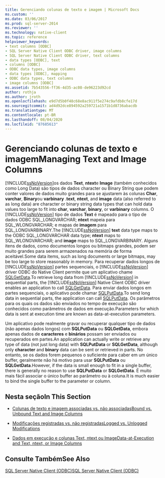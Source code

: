 ```yaml
---
title: Gerenciando colunas de texto e imagem | Microsoft Docs
ms.custom: ''
ms.date: 03/06/2017
ms.prod: sql-server-2014
ms.reviewer: ''
ms.technology: native-client
ms.topic: reference
helpviewer_keywords:
- text columns [ODBC]
- SQL Server Native Client ODBC driver, image columns
- SQL Server Native Client ODBC driver, text columns
- data types [ODBC], text
- columns [ODBC]
- ODBC data types, image columns
- data types [ODBC], mapping
- ODBC data types, text columns
- image columns [ODBC]
ms.assetid: 7b543556-ff36-4d35-ac08-de96223d92cd
author: rothja
ms.author: jroth
ms.openlocfilehash: e9d7d5b0f48c68e8ac911f5e274c9afdb8cfe17d
ms.sourcegitcommit: ad4d92dce894592a259721a1571b1d8736abacdb
ms.translationtype: MT
ms.contentlocale: pt-BR
ms.lasthandoff: 08/04/2020
ms.locfileid: "87685613"
---
```

# <a name="managing-text-and-image-columns"></a><span data-ttu-id="ce4f5-102">Gerenciando colunas de texto e imagem</span><span class="sxs-lookup"><span data-stu-id="ce4f5-102">Managing Text and Image Columns</span></span>
  [!INCLUDE[ssNoVersion](../../includes/ssnoversion-md.md)]<span data-ttu-id="ce4f5-103">os dados **Text**, **ntext**e **Image** (também conhecidos como Long Data) são tipos de dados character ou Binary String que podem conter valores de dados muito grandes para se ajustarem às colunas **Char**, **varchar**, **Binary**ou **varbinary** .</span><span class="sxs-lookup"><span data-stu-id="ce4f5-103">**text**, **ntext**, and **image** data (also referred to as long data) are character or binary string data types that can hold data values too large to fit into **char**, **varchar**, **binary**, or **varbinary** columns.</span></span> <span data-ttu-id="ce4f5-104">O [!INCLUDE[ssNoVersion](../../includes/ssnoversion-md.md)] tipo de dados **Text** é mapeado para o tipo de dados ODBC SQL_LONGVARCHAR; **ntext** mapeia para SQL_WLONGVARCHAR; e mapas de **imagem** para SQL_LONGVARBINARY.</span><span class="sxs-lookup"><span data-stu-id="ce4f5-104">The [!INCLUDE[ssNoVersion](../../includes/ssnoversion-md.md)] **text** data type maps to the ODBC SQL_LONGVARCHAR data type; **ntext** maps to SQL_WLONGVARCHAR; and **image** maps to SQL_LONGVARBINARY.</span></span> <span data-ttu-id="ce4f5-105">Alguns itens de dados, como documentos longos ou bitmaps grandes, podem ser muito grandes para serem armazenados na memória de forma aceitável.</span><span class="sxs-lookup"><span data-stu-id="ce4f5-105">Some data items, such as long documents or large bitmaps, may be too large to store reasonably in memory.</span></span> <span data-ttu-id="ce4f5-106">Para recuperar dados longos de [!INCLUDE[ssNoVersion](../../includes/ssnoversion-md.md)] partes sequenciais, o [!INCLUDE[ssNoVersion](../../includes/ssnoversion-md.md)] driver ODBC do Native Client permite que um aplicativo chame [SQLGetData](../native-client-odbc-api/sqlgetdata.md).</span><span class="sxs-lookup"><span data-stu-id="ce4f5-106">To retrieve long data from [!INCLUDE[ssNoVersion](../../includes/ssnoversion-md.md)] in sequential parts, the [!INCLUDE[ssNoVersion](../../includes/ssnoversion-md.md)] Native Client ODBC driver enables an application to call [SQLGetData](../native-client-odbc-api/sqlgetdata.md).</span></span> <span data-ttu-id="ce4f5-107">Para enviar dados longos em partes sequenciais, o aplicativo pode chamar [SQLPutData](../native-client-odbc-api/sqlputdata.md).</span><span class="sxs-lookup"><span data-stu-id="ce4f5-107">To send long data in sequential parts, the application can call [SQLPutData](../native-client-odbc-api/sqlputdata.md).</span></span> <span data-ttu-id="ce4f5-108">Os parâmetros para os quais os dados são enviados no tempo de execução são conhecidos como parâmetros de dados em execução.</span><span class="sxs-lookup"><span data-stu-id="ce4f5-108">Parameters for which data is sent at execution time are known as data-at-execution parameters.</span></span>  
  
 <span data-ttu-id="ce4f5-109">Um aplicativo pode realmente gravar ou recuperar qualquer tipo de dados (não apenas dados longos) com **SQLPutData** ou **SQLGetData**, embora apenas dados de **caracteres** e **binários** possam ser enviados ou recuperados em partes.</span><span class="sxs-lookup"><span data-stu-id="ce4f5-109">An application can actually write or retrieve any type of data (not just long data) with **SQLPutData** or **SQLGetData**, although only **character** and **binary** data can be sent or retrieved in parts.</span></span> <span data-ttu-id="ce4f5-110">No entanto, se os dados forem pequenos o suficiente para caber em um único buffer, geralmente não há motivo para usar **SQLPutData** ou **SQLGetData**.</span><span class="sxs-lookup"><span data-stu-id="ce4f5-110">However, if the data is small enough to fit in a single buffer, there is generally no reason to use **SQLPutData** or **SQLGetData**.</span></span> <span data-ttu-id="ce4f5-111">É muito mais fácil associar o único buffer ao parâmetro ou à coluna.</span><span class="sxs-lookup"><span data-stu-id="ce4f5-111">It is much easier to bind the single buffer to the parameter or column.</span></span>  
  
## <a name="in-this-section"></a><span data-ttu-id="ce4f5-112">Nesta seção</span><span class="sxs-lookup"><span data-stu-id="ce4f5-112">In This Section</span></span>  
  
-   [<span data-ttu-id="ce4f5-113">Colunas de texto e imagem associadas vs. não associadas</span><span class="sxs-lookup"><span data-stu-id="ce4f5-113">Bound vs. Unbound Text and Image Columns</span></span>](bound-vs-unbound-text-and-image-columns.md)  
  
-   [<span data-ttu-id="ce4f5-114">Modificações registradas vs. não registradas</span><span class="sxs-lookup"><span data-stu-id="ce4f5-114">Logged vs. Unlogged Modifications</span></span>](logged-vs-unlogged-modifications.md)  
  
-   [<span data-ttu-id="ce4f5-115">Dados em execução e colunas Text, ntext ou Image</span><span class="sxs-lookup"><span data-stu-id="ce4f5-115">Data-at-Execution and Text, ntext, or Image Columns</span></span>](data-at-execution-and-text-ntext-or-image-columns.md)  
  
## <a name="see-also"></a><span data-ttu-id="ce4f5-116">Consulte Também</span><span class="sxs-lookup"><span data-stu-id="ce4f5-116">See Also</span></span>  
 [<span data-ttu-id="ce4f5-117">SQL Server Native Client &#40;ODBC&#41;</span><span class="sxs-lookup"><span data-stu-id="ce4f5-117">SQL Server Native Client &#40;ODBC&#41;</span></span>](../native-client/odbc/sql-server-native-client-odbc.md)  
  
  
